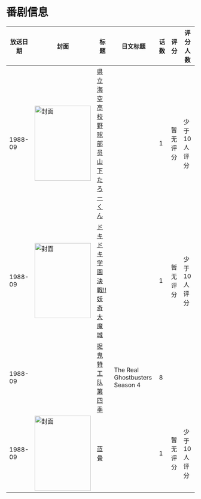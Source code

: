 # 番剧信息

|放送日期|封面|标题|日文标题|话数|评分|评分人数|
|---|---|---|---|---|---|---|
|1988-09|<img src="//lain.bgm.tv/pic/cover/c/90/26/146704_TAlxl.jpg" alt="封面" style="width:150px;height:200px;object-fit:cover;">|[県立海空高校野球部员山下たろーくん](https://bangumi.tv/subject/146704)||1|暂无评分|少于10人评分|
|1988-09|<img src="//lain.bgm.tv/pic/cover/c/3f/b7/88291_BTTsC.jpg" alt="封面" style="width:150px;height:200px;object-fit:cover;">|[ドキドキ学園 決戦!!妖奇大魔城](https://bangumi.tv/subject/88291)||1|暂无评分|少于10人评分|
|1988-09||[捉鬼特工队 第四季](https://bangumi.tv/subject/535142)|The Real Ghostbusters Season 4|8|||
|1988-09|<img src="//lain.bgm.tv/pic/cover/c/70/38/173176_ZKJCZ.jpg" alt="封面" style="width:150px;height:200px;object-fit:cover;">|[蓝骨](https://bangumi.tv/subject/173176)||1|暂无评分|少于10人评分|
